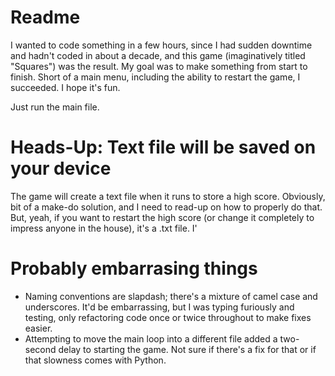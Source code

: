# Readme
I wanted to code something in a few hours, since I had sudden downtime and hadn't coded in about a decade, and this game (imaginatively titled "Squares") was the result. My goal was to make something from start to finish. Short of a main menu, including the ability to restart the game, I succeeded. I hope it's fun.

Just run the main file.

# Heads-Up: Text file will be saved on your device
The game will create a text file when it runs to store a high score. Obviously, bit of a make-do solution, and I need to read-up on how to properly do that. But, yeah, if you want to restart the high score (or change it completely to impress anyone in the house), it's a .txt file. I'

# Probably embarrasing things
- Naming conventions are slapdash; there's a mixture of camel case and underscores. It'd be embarrassing, but I was typing furiously and testing, only refactoring code once or twice throughout to make fixes easier.
- Attempting to move the main loop into a different file added a two-second delay to starting the game. Not sure if there's a fix for that or if that slowness comes with Python. 

